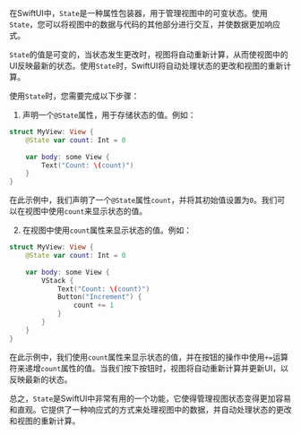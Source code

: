 
在SwiftUI中，`State`是一种属性包装器，用于管理视图中的可变状态。使用`State`，您可以将视图中的数据与代码的其他部分进行交互，并使数据更加响应式。

`State`的值是可变的，当状态发生更改时，视图将自动重新计算，从而使视图中的UI反映最新的状态。使用`State`时，SwiftUI将自动处理状态的更改和视图的重新计算。

使用`State`时，您需要完成以下步骤：

1. 声明一个`@State`属性，用于存储状态的值。例如：

```swift
struct MyView: View {
    @State var count: Int = 0
    
    var body: some View {
        Text("Count: \(count)")
    }
}
```

在此示例中，我们声明了一个`@State`属性`count`，并将其初始值设置为`0`。我们可以在视图中使用`count`来显示状态的值。

2. 在视图中使用`count`属性来显示状态的值。例如：

```swift
struct MyView: View {
    @State var count: Int = 0
    
    var body: some View {
        VStack {
            Text("Count: \(count)")
            Button("Increment") {
                count += 1
            }
        }
    }
}
```

在此示例中，我们使用`count`属性来显示状态的值，并在按钮的操作中使用`+=`运算符来递增`count`属性的值。当我们按下按钮时，视图将自动重新计算并更新UI，以反映最新的状态。

总之，`State`是SwiftUI中非常有用的一个功能，它使得管理视图状态变得更加容易和直观。它提供了一种响应式的方式来处理视图中的数据，并自动处理状态的更改和视图的重新计算。
